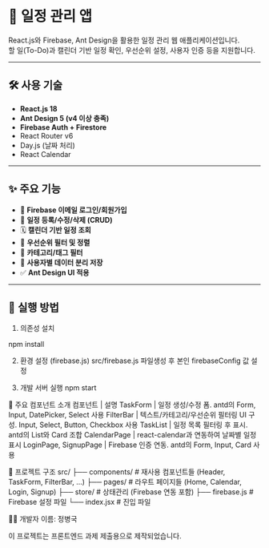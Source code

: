 # 📆 일정 관리 앱

React.js와 Firebase, Ant Design을 활용한 일정 관리 웹 애플리케이션입니다.  
할 일(To-Do)과 캘린더 기반 일정 확인, 우선순위 설정, 사용자 인증 등을 지원합니다.

---

## 🛠 사용 기술

- **React.js 18**
- **Ant Design 5 (v4 이상 충족)**
- **Firebase Auth + Firestore**
- React Router v6
- Day.js (날짜 처리)
- React Calendar

---

## ✨ 주요 기능

- 🔐 **Firebase 이메일 로그인/회원가입**
- 📝 **일정 등록/수정/삭제 (CRUD)**
- 🗓️ **캘린더 기반 일정 조회**
- 📌 **우선순위 필터 및 정렬**
- 🧠 **카테고리/태그 필터**
- 👤 **사용자별 데이터 분리 저장**
- ✅ **Ant Design UI 적용**

---

## 🚀 실행 방법

1. 의존성 설치

npm install

2. 환경 설정 (firebase.js)
src/firebase.js 파일생성 후 본인 firebaseConfig 값 설정

3. 개발 서버 실행
npm start

🧩 주요 컴포넌트 소개
컴포넌트 | 설명
TaskForm | 일정 생성/수정 폼. antd의 Form, Input, DatePicker, Select 사용
FilterBar | 텍스트/카테고리/우선순위 필터링 UI 구성. Input, Select, Button, Checkbox 사용
TaskList | 일정 목록 필터링 후 표시. antd의 List와 Card 조합
CalendarPage | react-calendar과 연동하여 날짜별 일정 표시
LoginPage, SignupPage | Firebase 인증 연동. antd의 Form, Input, Card 사용

📁 프로젝트 구조
src/
├── components/        # 재사용 컴포넌트들 (Header, TaskForm, FilterBar, ...)
├── pages/             # 라우트 페이지들 (Home, Calendar, Login, Signup)
├── store/             # 상태관리 (Firebase 연동 포함)
├── firebase.js        # Firebase 설정 파일
└── index.jsx          # 진입 파일

🧑‍💻 개발자
이름: 정병국

이 프로젝트는 프론트엔드 과제 제출용으로 제작되었습니다.